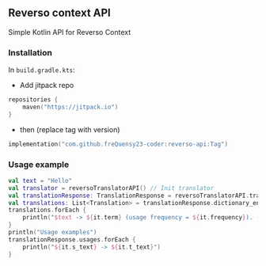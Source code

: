 ## Reverso context API
Simple Kotlin API for Reverso Context

### Installation
In `build.gradle.kts`:
* Add jitpack repo
```kotlin
repositories {
    maven("https://jitpack.io")
}
```
* then (replace tag with version)
```kotlin
implementation("com.github.freQuensy23-coder:reverso-api:Tag")
```
### Usage example

```kotlin
val text = "Hello"
val translator = reversoTranslatorAPI() // Init translator
val translationResponse: TranslationResponse = reversoTranslatorAPI.translate(text, "en", "fr")
val translations: List<Translation> = translationResponse.dictionary_entry_list
translations.forEach {
    println("$text -> ${it.term} (usage frequency = ${it.frequency}). - ${it.defenition}")
}
println("Usage examples")
translationResponse.usages.forEach {
    println("${it.s_text} -> ${it.t_text}")
}
```
